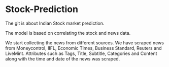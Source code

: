 # Stock-Prediction
The git is about Indian Stock market prediction.

The model is based on correlating the stock and news data.

We start collecting the news from different sources. We have scraped news from Moneycontrol, IIFL, Economic Times, Business Standard, Reuters and LiveMint. Attributes such as Tags, Title, Subtitle, Categories and Content along with the time and date of the news was scraped.
